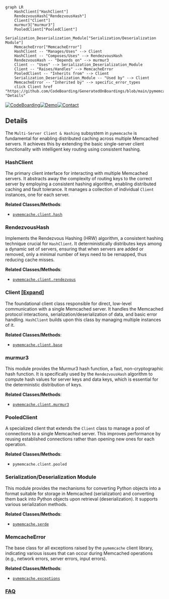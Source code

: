 ```mermaid
graph LR
    HashClient["HashClient"]
    RendezvousHash["RendezvousHash"]
    Client["Client"]
    murmur3["murmur3"]
    PooledClient["PooledClient"]
    Serialization_Deserialization_Module["Serialization/Deserialization Module"]
    MemcacheError["MemcacheError"]
    HashClient -- "Manages/Uses" --> Client
    HashClient -- "Composes/Uses" --> RendezvousHash
    RendezvousHash -- "Depends on" --> murmur3
    Client -- "Uses" --> Serialization_Deserialization_Module
    Client -- "Raises/Handles" --> MemcacheError
    PooledClient -- "Inherits from" --> Client
    Serialization_Deserialization_Module -- "Used by" --> Client
    MemcacheError -- "Inherited by" --> specific_error_types
    click Client href "https://github.com/CodeBoarding/GeneratedOnBoardings/blob/main/pymemcache/Client.md" "Details"
```

[![CodeBoarding](https://img.shields.io/badge/Generated%20by-CodeBoarding-9cf?style=flat-square)](https://github.com/CodeBoarding/CodeBoarding)[![Demo](https://img.shields.io/badge/Try%20our-Demo-blue?style=flat-square)](https://www.codeboarding.org/demo)[![Contact](https://img.shields.io/badge/Contact%20us%20-%20contact@codeboarding.org-lightgrey?style=flat-square)](mailto:contact@codeboarding.org)

## Details

The `Multi-Server Client & Hashing` subsystem in `pymemcache` is fundamental for enabling distributed caching across multiple Memcached servers. It achieves this by extending the basic single-server client functionality with intelligent key routing using consistent hashing.

### HashClient
The primary client interface for interacting with multiple Memcached servers. It abstracts away the complexity of routing keys to the correct server by employing a consistent hashing algorithm, enabling distributed caching and fault tolerance. It manages a collection of individual `Client` instances, one for each server.


**Related Classes/Methods**:

- <a href="https://github.com/pinterest/pymemcache/blob/master/pymemcache/client/hash.py" target="_blank" rel="noopener noreferrer">`pymemcache.client.hash`</a>


### RendezvousHash
Implements the Rendezvous Hashing (HRW) algorithm, a consistent hashing technique crucial for `HashClient`. It deterministically distributes keys among a dynamic set of servers, ensuring that when servers are added or removed, only a minimal number of keys need to be remapped, thus reducing cache misses.


**Related Classes/Methods**:

- <a href="https://github.com/pinterest/pymemcache/blob/master/pymemcache/client/rendezvous.py" target="_blank" rel="noopener noreferrer">`pymemcache.client.rendezvous`</a>


### Client [[Expand]](./Client.md)
The foundational client class responsible for direct, low-level communication with a single Memcached server. It handles the Memcached protocol interactions, serialization/deserialization of data, and basic error handling. `HashClient` builds upon this class by managing multiple instances of it.


**Related Classes/Methods**:

- <a href="https://github.com/pinterest/pymemcache/blob/master/pymemcache/client/base.py" target="_blank" rel="noopener noreferrer">`pymemcache.client.base`</a>


### murmur3
This module provides the Murmur3 hash function, a fast, non-cryptographic hash function. It is specifically used by the `RendezvousHash` algorithm to compute hash values for server keys and data keys, which is essential for the deterministic distribution of keys.


**Related Classes/Methods**:

- <a href="https://github.com/pinterest/pymemcache/blob/master/pymemcache/client/murmur3.py" target="_blank" rel="noopener noreferrer">`pymemcache.client.murmur3`</a>


### PooledClient
A specialized client that extends the `Client` class to manage a pool of connections to a single Memcached server. This improves performance by reusing established connections rather than opening new ones for each operation.


**Related Classes/Methods**:

- `pymemcache.client.pooled`


### Serialization/Deserialization Module
This module provides the mechanisms for converting Python objects into a format suitable for storage in Memcached (serialization) and converting them back into Python objects upon retrieval (deserialization). It supports various serialization methods.


**Related Classes/Methods**:

- <a href="https://github.com/pinterest/pymemcache/blob/master/pymemcache/serde.py" target="_blank" rel="noopener noreferrer">`pymemcache.serde`</a>


### MemcacheError
The base class for all exceptions raised by the `pymemcache` client library, indicating various issues that can occur during Memcached operations (e.g., network errors, server errors, input errors).


**Related Classes/Methods**:

- <a href="https://github.com/pinterest/pymemcache/blob/master/pymemcache/exceptions.py" target="_blank" rel="noopener noreferrer">`pymemcache.exceptions`</a>




### [FAQ](https://github.com/CodeBoarding/GeneratedOnBoardings/tree/main?tab=readme-ov-file#faq)